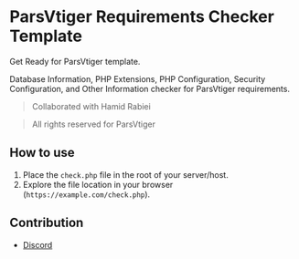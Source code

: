 # ParsVtiger Requirements Checker Template
Get Ready for ParsVtiger template.

Database Information, PHP Extensions, PHP Configuration, Security Configuration, and Other Information checker for ParsVtiger requirements.

> Collaborated with Hamid Rabiei

> All rights reserved for ParsVtiger

## How to use
1. Place the `check.php` file in the root of your server/host.
2. Explore the file location in your browser (`https://example.com/check.php`).

## Contribution
- [Discord](https://discord.gg/2JjvhAk)
